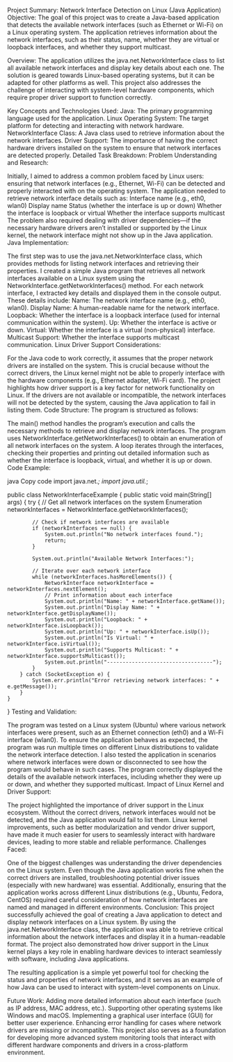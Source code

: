 Project Summary: Network Interface Detection on Linux (Java Application)
Objective:
The goal of this project was to create a Java-based application that detects the available network interfaces (such as Ethernet or Wi-Fi) on a Linux operating system. The application retrieves information about the network interfaces, such as their status, name, whether they are virtual or loopback interfaces, and whether they support multicast.

Overview:
The application utilizes the java.net.NetworkInterface class to list all available network interfaces and display key details about each one. The solution is geared towards Linux-based operating systems, but it can be adapted for other platforms as well. This project also addresses the challenge of interacting with system-level hardware components, which require proper driver support to function correctly.

Key Concepts and Technologies Used:
Java: The primary programming language used for the application.
Linux Operating System: The target platform for detecting and interacting with network hardware.
NetworkInterface Class: A Java class used to retrieve information about the network interfaces.
Driver Support: The importance of having the correct hardware drivers installed on the system to ensure that network interfaces are detected properly.
Detailed Task Breakdown:
Problem Understanding and Research:

Initially, I aimed to address a common problem faced by Linux users: ensuring that network interfaces (e.g., Ethernet, Wi-Fi) can be detected and properly interacted with on the operating system.
The application needed to retrieve network interface details such as:
Interface name (e.g., eth0, wlan0)
Display name
Status (whether the interface is up or down)
Whether the interface is loopback or virtual
Whether the interface supports multicast
The problem also required dealing with driver dependencies—if the necessary hardware drivers aren’t installed or supported by the Linux kernel, the network interface might not show up in the Java application.
Java Implementation:

The first step was to use the java.net.NetworkInterface class, which provides methods for listing network interfaces and retrieving their properties.
I created a simple Java program that retrieves all network interfaces available on a Linux system using the NetworkInterface.getNetworkInterfaces() method.
For each network interface, I extracted key details and displayed them in the console output. These details include:
Name: The network interface name (e.g., eth0, wlan0).
Display Name: A human-readable name for the network interface.
Loopback: Whether the interface is a loopback interface (used for internal communication within the system).
Up: Whether the interface is active or down.
Virtual: Whether the interface is a virtual (non-physical) interface.
Multicast Support: Whether the interface supports multicast communication.
Linux Driver Support Considerations:

For the Java code to work correctly, it assumes that the proper network drivers are installed on the system. This is crucial because without the correct drivers, the Linux kernel might not be able to properly interface with the hardware components (e.g., Ethernet adapter, Wi-Fi card).
The project highlights how driver support is a key factor for network functionality on Linux. If the drivers are not available or incompatible, the network interfaces will not be detected by the system, causing the Java application to fail in listing them.
Code Structure: The program is structured as follows:

The main() method handles the program’s execution and calls the necessary methods to retrieve and display network interfaces.
The program uses NetworkInterface.getNetworkInterfaces() to obtain an enumeration of all network interfaces on the system.
A loop iterates through the interfaces, checking their properties and printing out detailed information such as whether the interface is loopback, virtual, and whether it is up or down.
Code Example:

java
Copy code
import java.net.*;
import java.util.*;

public class NetworkInterfaceExample {
    public static void main(String[] args) {
        try {
            // Get all network interfaces on the system
            Enumeration<NetworkInterface> networkInterfaces = NetworkInterface.getNetworkInterfaces();
            
            // Check if network interfaces are available
            if (networkInterfaces == null) {
                System.out.println("No network interfaces found.");
                return;
            }

            System.out.println("Available Network Interfaces:");

            // Iterate over each network interface
            while (networkInterfaces.hasMoreElements()) {
                NetworkInterface networkInterface = networkInterfaces.nextElement();
                // Print information about each interface
                System.out.println("Name: " + networkInterface.getName());
                System.out.println("Display Name: " + networkInterface.getDisplayName());
                System.out.println("Loopback: " + networkInterface.isLoopback());
                System.out.println("Up: " + networkInterface.isUp());
                System.out.println("Is Virtual: " + networkInterface.isVirtual());
                System.out.println("Supports Multicast: " + networkInterface.supportsMulticast());
                System.out.println("----------------------------------");
            }
        } catch (SocketException e) {
            System.err.println("Error retrieving network interfaces: " + e.getMessage());
        }
    }
}
Testing and Validation:

The program was tested on a Linux system (Ubuntu) where various network interfaces were present, such as an Ethernet connection (eth0) and a Wi-Fi interface (wlan0).
To ensure the application behaves as expected, the program was run multiple times on different Linux distributions to validate the network interface detection.
I also tested the application in scenarios where network interfaces were down or disconnected to see how the program would behave in such cases.
The program correctly displayed the details of the available network interfaces, including whether they were up or down, and whether they supported multicast.
Impact of Linux Kernel and Driver Support:

The project highlighted the importance of driver support in the Linux ecosystem. Without the correct drivers, network interfaces would not be detected, and the Java application would fail to list them.
Linux kernel improvements, such as better modularization and vendor driver support, have made it much easier for users to seamlessly interact with hardware devices, leading to more stable and reliable performance.
Challenges Faced:

One of the biggest challenges was understanding the driver dependencies on the Linux system. Even though the Java application works fine when the correct drivers are installed, troubleshooting potential driver issues (especially with new hardware) was essential.
Additionally, ensuring that the application works across different Linux distributions (e.g., Ubuntu, Fedora, CentOS) required careful consideration of how network interfaces are named and managed in different environments.
Conclusion:
This project successfully achieved the goal of creating a Java application to detect and display network interfaces on a Linux system. By using the java.net.NetworkInterface class, the application was able to retrieve critical information about the network interfaces and display it in a human-readable format. The project also demonstrated how driver support in the Linux kernel plays a key role in enabling hardware devices to interact seamlessly with software, including Java applications.

The resulting application is a simple yet powerful tool for checking the status and properties of network interfaces, and it serves as an example of how Java can be used to interact with system-level components on Linux.

Future Work:
Adding more detailed information about each interface (such as IP address, MAC address, etc.).
Supporting other operating systems like Windows and macOS.
Implementing a graphical user interface (GUI) for better user experience.
Enhancing error handling for cases where network drivers are missing or incompatible.
This project also serves as a foundation for developing more advanced system monitoring tools that interact with different hardware components and drivers in a cross-platform environment.
